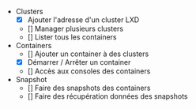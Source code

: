 - Clusters
  - [x] Ajouter l'adresse d'un cluster LXD
  - [] Manager plusieurs clusters
  - [] Lister tous les containers
- Containers
  - [] Ajouter un container à des clusters
  - [x] Démarrer / Arrêter un container
  - [] Accès aux consoles des containers
- Snapshot
  - [] Faire des snapshots des containers
  - [] Faire des récupération données des snapshots
